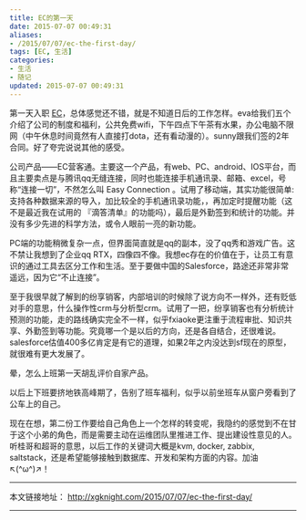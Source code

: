 ```yaml
---
title: EC的第一天
date: 2015-07-07 00:49:31
aliases:
- /2015/07/07/ec-the-first-day/
tags: [EC, 生活]
categories: 
- 生活
- 随记
updated: 2015-07-07 00:49:31
---
```


第一天入职 [EC](www.scrm.com)，总体感觉还不错，就是不知道日后的工作怎样。eva给我们五个介绍了公司的制度和福利，公共免费wifi，下午四点下午茶有水果，办公电脑不限网（中午休息时间竟然有人直接打dota，还有看动漫的）。sunny跟我们签的2年合同。好了夸完说说其他的感受。

公司产品——EC营客通。主要这一个产品，有web、PC、android、IOS平台，而且主要卖点是与腾讯qq无缝连接，同时也能连接手机通讯录、邮箱、excel，号称“连接一切”，不然怎么叫 Easy Connection 。试用了移动端，其实功能很简单:支持各种数据来源的导入，加比较全的手机通讯录功能，，再加定时提醒功能（这不是最近我在试用的 『滴答清单』的功能吗），最后是外勤签到和统计的功能。并没有多少先进的科学方法，或令人眼前一亮的新功能。

PC端的功能稍微复杂一点，但界面简直就是qq的副本，没了qq秀和游戏广告。这不禁让我想到了企业qq RTX，四像四不像。我想ec存在的价值在于，让员工有意识的通过工具去区分工作和生活。至于要做中国的Salesforce，路途还非常非常遥远，因为它“不止连接”。

至于我很早就了解到的纷享销客，内部培训的时候除了说方向不一样外，还有贬低对手的意思，什么操作性crm与分析型crm。试用了一把，纷享销客也有分析统计预测的功能，走的路线确实完全不一样，似乎fxiaoke更注重于流程审批、知识共享、外勤签到等功能。究竟哪一个是以后的方向，还是各自结合，还很难说。salesforce估值400多亿肯定是有它的道理，如果2年之内没达到sf现在的原型，就很难有更大发展了。

<!-- more -->

晕，怎么上班第一天胡乱评价自家产品。

以后上下班要挤地铁高峰期了，告别了班车福利，似乎以前坐班车从窗户旁看到了公车上的自己。

现在在想，第二份工作要给自己角色上一个怎样的转变呢，我隐约的感觉到不在甘于这个小弟的角色，而是需要主动在运维团队里推进工作、提出建设性意见的人。听桂哥和超哥的意思，以后工作的关键词大概是kvm, docker, zabbix, saltstack，还是希望能够接触到数据库、开发和架构方面的内容。加油↖(^ω^)↗！


---

本文链接地址： http://xgknight.com/2015/07/07/ec-the-first-day/

---
